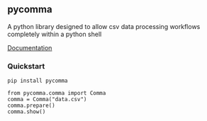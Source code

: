## pycomma
A python library designed to allow csv data processing workflows completely within a python shell 

[Documentation](https://jordankobewade.github.io/pycomma)


### Quickstart

``` pip install pycomma ```
``` 
from pycomma.comma import Comma 
comma = Comma("data.csv")
comma.prepare()
comma.show()
```